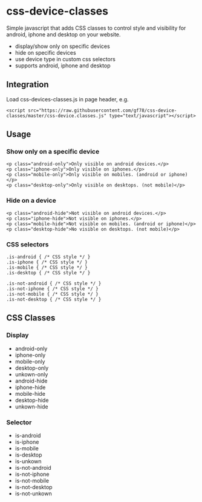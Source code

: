 # css-device-classes

Simple javascript that adds CSS classes to control style and visibility for android, iphone and desktop on your website.

- display/show only on specific devices
- hide on specific devices
- use device type in custom css selectors
- supports android, iphone and desktop






## Integration
Load css-devices-classes.js in page header, e.g.

```
<script src="https://raw.githubusercontent.com/gf78/css-device-classes/master/css-device.classes.js" type="text/javascript"></script>
```




## Usage

### Show only on a specific device
```
<p class="android-only">Only visible on android devices.</p>
<p class="iphone-only">Only visible on iphones.</p>
<p class="mobile-only">Only visible on mobiles. (android or iphone)</p>
<p class="desktop-only">Only visible on desktops. (not mobile)</p>
```

### Hide on a device
```
<p class="android-hide">Not visible on android devices.</p>
<p class="iphone-hide">Not visible on iphones.</p>
<p class="mobile-hide">Not visible on mobiles. (android or iphone)</p>
<p class="desktop-hide">No visible on desktops. (not mobile)</p>
```


### CSS selectors
```
.is-android { /* CSS style */ }
.is-iphone { /* CSS style */ }
.is-mobile { /* CSS style */ }
.is-desktop { /* CSS style */ }

.is-not-android { /* CSS style */ }
.is-not-iphone { /* CSS style */ }
.is-not-mobile { /* CSS style */ }
.is-not-desktop { /* CSS style */ }

```


## CSS Classes

### Display
- android-only
- iphone-only
- mobile-only
- desktop-only
- unkown-only 
- android-hide
- iphone-hide
- mobile-hide
- desktop-hide
- unkown-hide

### Selector
- is-android
- is-iphone
- is-mobile
- is-desktop
- is-unkown
- is-not-android
- is-not-iphone
- is-not-mobile
- is-not-desktop
- is-not-unkown	

